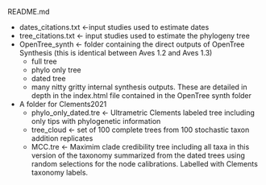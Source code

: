 README.md


* dates_citations.txt <-input studies used to estimate dates  
* tree_citations.txt <- input studies used to estimate the phylogeny tree  
* OpenTree_synth <- folder containing the direct outputs of OpenTree Synthesis  (this is identical between Aves 1.2 and Aves 1.3) 
    - full tree  
    - phylo only tree  
    - dated tree  
    - many nitty gritty internal synthesis outputs. These are detailed in depth in the index.html file contained in the OpenTree synth folder
* A folder for Clements2021
    - phylo_only_dated.tre  <- Ultrametric Clements labeled tree including only tips with phylogenetic information
    - tree_cloud <- set of 100 complete trees from 100 stochastic taxon addition replicates
    - MCC.tre <- Maximim clade credibility tree including all taxa in this version of the taxonomy summarized from the dated trees using random selections for the node calibrations. Labelled with Clements taxonomy labels.





